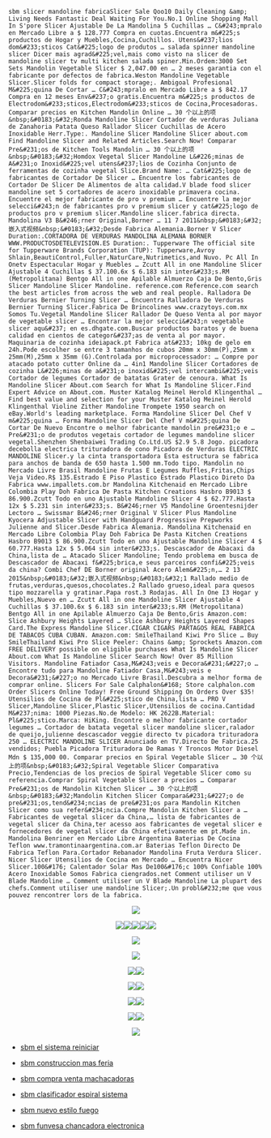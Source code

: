 
```
sbm slicer mandoline fabricaSlicer Sale Qoo10 Daily Cleaning &amp; Living Needs Fantastic Deal Waiting For You.No.1 Online Shopping Mall In S'pore Slicer Ajustable De La Mandolina 5 Cuchillas … C&#243;mpralo en Mercado Libre a $ 128.777 Compra en cuotas.Encuentra m&#225;s productos de Hogar y Muebles,Cocina,Cuchillos. Utens&#237;lios dom&#233;sticos Cat&#225;logo de produtos … salada spinner mandoline slicer Dicer mais agrad&#225;vel,mais como visto na slicer de mandoline slicer tv multi kitchen salada spiner.Min.Ordem:3000 Set Sets Mandolin Vegetable Slicer $ 2,047.00 en … 2 meses garantia con el fabricante por defectos de fabrica.Weston Mandoline Vegetable Slicer.Slicer folds for compact storage;. Ambigoal Profesional M&#225;quina De Cortar … C&#243;mpralo en Mercado Libre a $ 842.17 Compra en 12 meses Env&#237;o gratis.Encuentra m&#225;s productos de Electrodom&#233;sticos,Electrodom&#233;sticos de Cocina,Procesadoras. Comparar precios en Kitchen Mandolin Online … 30 个以上的项&nbsp;&#0183;&#32;Ronda Mandoline Slicer Cortador de verduras Juliana de Zanahoria Patata Queso Rallador Slicer Cuchillas de Acero Inoxidable Herr.Type:. Mandoline Slicer Mandoline Slicer about.com Find Mandoline Slicer and Related Articles.Search Now! Comparar Pre&#231;os de Kitchen Tools Mandolin … 30 个以上的项&nbsp;&#0183;&#32;Homdox Vegetal Slicer Mandoline L&#226;minas de A&#231;o Inoxid&#225;vel utens&#237;lios de Cozinha Conjunto de ferramentas de cozinha vegetal Slice.Brand Name: … Cat&#225;logo de fabricantes de Cortador De Slicer … Encuentre los fabricantes de Cortador De Slicer De Alimentos de alta calidad.V blade food slicer mandoline set 5 cortadores de acero inoxidable primavera cocina. Encuentre el mejor fabricante de pro v premium … Encuentre la mejor selecci&#243;n de fabricantes pro v premium slicer y cat&#225;logo de productos pro v premium slicer.Mandoline slicer.fabrica directa. Mandolina V3 B&#246;rner Original,Borner … 11 7 2011&nbsp;&#0183;&#32;嵌入式视频&nbsp;&#0183;&#32;Desde Fabrica Alemania.Borner V Slicer Duration:.CORTADORA DE VERDURAS MANDOLINA ALEMANA BORNER WWW.PRODUCTOSDETELEVISION.ES Duration:. Tupperware The official site for Tupperware Brands Corporation (TUP): Tupperware,Avroy Shlain,BeautiControl,Fuller,NaturCare,Nutrimetics,and Nuvo. Pc All In Onetv Espectacular Hogar y Muebles … Zcutt All in one Mandoline Slicer Ajustable 4 Cuchillas $ 37.100.6x $ 6.183 sin inter&#233;s.RM (Metropolitana) Bentgo All in one Apilable Almuerzo Caja De Bento,Gris Slicer Mandoline Slicer Mandoline. reference.com Reference.com search the best articles from across the web and real people. Ralladora De Verduras Bernier Turning Slicer … Encuentra Ralladora De Verduras Bernier Turning Slicer.Fabrica De Brincolines www.crazytoys.com.mx Somos Tu.Vegetal Mandoline Slicer Rallador De Queso Venta al por mayor de vegetable slicer … Encontrar la mejor selecci&#243;n vegetable slicer aqu&#237; en es.dhgate.com.Buscar productos baratos y de buena calidad en cientos de categor&#237;as de venta al por mayor. Maquinaria de cozinha ideiapack.pt Fabrica at&#233; 10kg de gelo em 24h.Pode escolher se entre 3 tamanhos de cubos 20mm x 30mm(P),25mm x 25mm(M),25mm x 35mm (G).Controlada por microprocessador: … Compre por atacado potato cutter Online da … 4in1 Mandoline Slicer Cortadores de cozinha L&#226;minas de a&#231;o inoxid&#225;vel intercambi&#225;veis Cortador de legumes Cortador de batatas Grater de cenoura. What Is Mandoline Slicer About.com Search for What Is Mandoline Slicer.Find Expert Advice on About.com. Muster Katalog Meinel Herold Klingenthal … Find best value and selection for your Muster Katalog Meinel Herold Klingenthal Violine Zither Mandoline Trompete 1950 search on eBay.World's leading marketplace. Forma Mandoline Slicer Del Chef V m&#225;quina … Forma Mandoline Slicer Del Chef V m&#225;quina De Cortar De Nuevo Encontre o melhor fabricante mandolin pre&#231;o e … Pre&#231;o de produtos vegetais cortador de legumes mandoline slicer vegetal.Shenzhen Shenbaiwei Trading Co.Ltd.US $2.9 5.8 Jogo. picadora decebolla electrica trituradora de cono Picadora de Verduras ELECTRIC MANDOLINE Slicer.y la cinta transportadora Esta estructura se fabrica para anchos de banda de 650 hasta 1.500 mm.Todo tipo. Mandolin no Mercado Livre Brasil Mandoline Frutas E Legumes Ruffles,Fritas,Chips Veja Video.R$ 135.Estrado E Piso Plastico Estrado Plastico Direto Da Fabrica www.impallets.com.br Mandolina Kitchenaid en Mercado Libre Colombia Play Doh Fabrica De Pasta Kitchen Creations Hasbro B9013 $ 86.900.Zcutt Todo en uno Ajustable Mandoline Slicer 4 $ 62.777.Hasta 12x $ 5.231 sin inter&#233;s. B&#246;rner V5 Mandoline Groentesnijder Lectoro … Swissmar B&#246;rner Original V Slicer Plus Mandoline Kyocera Adjustable Slicer with Handguard Progressive Prepworks Julienne and Slicer.Desde Fabrica Alemania. Mandolina Kitchenaid en Mercado Libre Colombia Play Doh Fabrica De Pasta Kitchen Creations Hasbro B9013 $ 86.900.Zcutt Todo en uno Ajustable Mandoline Slicer 4 $ 60.777.Hasta 12x $ 5.064 sin inter&#233;s. Descascador de Abacaxi da China,lista de … Atacado Slicer Mandoline; Tendo problema em busca de Descascador de Abacaxi f&#225;brica,e seus parceiros confi&#225;veis da china? Combi Chef DE Borner original Acero Alem&#225;n,… 2 13 2015&nbsp;&#0183;&#32;嵌入式视频&nbsp;&#0183;&#32;1 Rallado medio de frutas,verduras,quesos,chocolates.2 Rallado grueso,ideal para quesos tipo mozzarella y gratinar.Papa rost.3 Rodajas. All In One I3 Hogar y Muebles,Nuevo en … Zcutt All in one Mandoline Slicer Ajustable 4 Cuchillas $ 37.100.6x $ 6.183 sin inter&#233;s.RM (Metropolitana) Bentgo All in one Apilable Almuerzo Caja De Bento,Gris Amazon.com: Slice Ashbury Heights Layered … Slice Ashbury Heights Layered Shapes Card.The Express Mandoline Slicer.CIGAR CIGARS PARTAGOS REAL FABRICA DE TABACOS CUBA CUBAN. Amazon.com: SmileThailand Kiwi Pro Slice … Buy SmileThailand Kiwi Pro Slice Peeler: Chains &amp; Sprockets Amazon.com FREE DELIVERY possible on eligible purchases What Is Mandoline Slicer About.com What Is Mandoline Slicer Search Now! Over 85 Million Visitors. Mandoline Fatiador Casa,M&#243;veis e Decora&#231;&#227;o … Encontre tudo para Mandoline Fatiador Casa,M&#243;veis e Decora&#231;&#227;o no Mercado Livre Brasil.Descubra a melhor forma de comprar online. Slicers For Sale Calphalon&#168; Store calphalon.com Order Slicers Online Today! Free Ground Shipping On Orders Over $35! Utensilios de Cocina de Pl&#225;stico de China,lista … PRO V Slicer,Mandoline Slicer,Plastic Slicer,Utensilios de cocina.Cantidad M&#237;nima: 1000 Piezas.No.de Modelo: HK 2622B.Material: Pl&#225;stico.Marca: HiKing. Encontre o melhor fabricante cortador legumes … Cortador de batata vegetal slicer mandoline slicer,ralador de queijo,julienne descascador veggie directo tv picadora trituradora 250 … ELECTRIC MANDOLINE SLICER Anunciado en TV.Directo De Fabrica.25 vendidos; Puebla Picadora Trituradora De Ramas Y Troncos Motor Diesel Mdn $ 135,000 00. Comparar precios en Spiral Vegetable Slicer … 30 个以上的项&nbsp;&#0183;&#32;Spiral Vegetable Slicer Comparativa Precio,Tendencias de los precios de Spiral Vegetable Slicer como su referencia.Comprar Spiral Vegetable Slicer a precios … Comparar Pre&#231;os de Mandolin Kitchen Slicer … 30 个以上的项&nbsp;&#0183;&#32;Mandolin Kitchen Slicer Compara&#231;&#227;o de pre&#231;os,tend&#234;ncias de pre&#231;os para Mandolin Kitchen Slicer como sua refer&#234;ncia.Compre Mandolin Kitchen Slicer a … Fabricantes de vegetal slicer da China,… lista de fabricantes de vegetal slicer da China,ter acesso aos fabricantes de vegetal slicer e fornecedores de vegetal slicer da China efetivamente em pt.Made in. Mandolina Benriner en Mercado Libre Argentina Baterias De Cocina Teflon www.tramontinaargentina.com.ar Baterias Teflon Directo De Fabrica Teflon Para.Cortador Rebanador Mandolina Fruta Verdura Slicer. Nicer Slicer Utensilios de Cocina en Mercado … Encuentra Nicer Slicer.100&#176; Calentador Solar Mas De100&#176;c 100% Confiable 100% Acero Inoxidable Somos Fabrica ciengrados.net Comment utiliser un V Blade Mandoline … Comment utiliser un V Blade Mandoline La plupart des chefs.Comment utiliser une mandoline Slicer;.Un probl&#232;me que vous pouvez rencontrer lors de la fabrica. 
```

<div align="center">

<a href="https://es-crusher.shibang-china.com/github&k=sbm+slicer+mandoline+fabrica"><img src="https://static.shibang-china.com/es/crusher/logo.jpg"></a>

<a href="https://es-crusher.shibang-china.com/github&k=sbm+slicer+mandoline+fabrica"><img src="https://static.shibang-china.com/es/crusher/index.jpg"></a><a href="https://es-crusher.shibang-china.com/material.htmlgithub&k=sbm+slicer+mandoline+fabrica"><img src="https://static.shibang-china.com/es/crusher/material.jpg"></a><a href="https://es-crusher.shibang-china.com/application.htmlgithub&k=sbm+slicer+mandoline+fabrica"><img src="https://static.shibang-china.com/es/crusher/application.jpg"></a><a href="https://es-crusher.shibang-china.com/aboutus.htmlgithub&k=sbm+slicer+mandoline+fabrica"><img src="https://static.shibang-china.com/es/crusher/aboutus.jpg"></a><a href="https://es-crusher.shibang-china.com/contact.htmlgithub&k=sbm+slicer+mandoline+fabrica"><img src="https://static.shibang-china.com/es/crusher/contact.jpg"></a>

<a href="https://es-crusher.shibang-china.com/github&k=sbm+slicer+mandoline+fabrica"><img src="https://static.shibang-china.com/es/crusher/banner.jpg"></a>

<a href="https://swt.shibang-china.com/github&k=sbm+slicer+mandoline+fabrica"><img src="https://static.shibang-china.com/es/crusher/text.jpg"></a>

<a href="https://swt.shibang-china.com/github&k=sbm+slicer+mandoline+fabrica"><img src="https://static.shibang-china.com/es/crusher/chat.jpg"></a><a href="https://es-crusher.shibang-china.com/contact.htmlgithub&k=sbm+slicer+mandoline+fabrica"><img src="https://static.shibang-china.com/es/crusher/message.jpg"></a>

<a href="https://es-crusher.shibang-china.com/products/pe.htmlgithub&k=sbm+slicer+mandoline+fabrica"><img src="https://static.shibang-china.com/es/crusher/pe.jpg"></a><a href="https://es-crusher.shibang-china.com/products/pf.htmlgithub&k=sbm+slicer+mandoline+fabrica"><img src="https://static.shibang-china.com/es/crusher/pf.jpg"></a>

<a href="https://es-crusher.shibang-china.com/products/hpt.htmlgithub&k=sbm+slicer+mandoline+fabrica"><img src="https://static.shibang-china.com/es/crusher/hpt.jpg"></a><a href="https://es-crusher.shibang-china.com/products/vsi.htmlgithub&k=sbm+slicer+mandoline+fabrica"><img src="https://static.shibang-china.com/es/crusher/vsi.jpg"></a>

<a href="https://es-crusher.shibang-china.com/products/klv.htmlgithub&k=sbm+slicer+mandoline+fabrica"><img src="https://static.shibang-china.com/es/crusher/klv.jpg"></a><a href="https://es-crusher.shibang-china.com/products/portable.htmlgithub&k=sbm+slicer+mandoline+fabrica"><img src="https://static.shibang-china.com/es/crusher/portable.jpg"></a>

<a href="https://swt.shibang-china.com/github&k=sbm+slicer+mandoline+fabrica"><img src="https://static.shibang-china.com/es/crusher/case.jpg"></a>

</div>


* [sbm el sistema reiniciar](sbm%20el%20sistema%20reiniciar.md)

* [sbm construccion mas feria](sbm%20construccion%20mas%20feria.md)

* [sbm compra venta machacadoras](sbm%20compra%20venta%20machacadoras.md)

* [sbm clasificador espiral sistema](sbm%20clasificador%20espiral%20sistema.md)

* [sbm nuevo estilo fuego](sbm%20nuevo%20estilo%20fuego.md)

* [sbm funvesa chancadora electronica](sbm%20funvesa%20chancadora%20electronica.md)